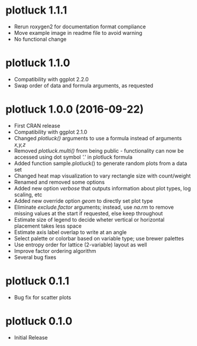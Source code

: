 # plotluck 1.1.1
* Rerun roxygen2 for documentation format compliance
* Move example image in readme file to avoid warning
* No functional change

# plotluck 1.1.0
* Compatibility with ggplot 2.2.0
* Swap order of data and formula arguments, as requested

# plotluck 1.0.0 (2016-09-22)
* First CRAN release
* Compatibility with ggplot 2.1.0
* Changed _plotluck()_ arguments to use a formula instead of arguments _x,y,z_
* Removed _plotluck.multi()_ from being public - functionality can now be accessed using dot symbol _'.'_ in plotluck formula
* Added function sample.plotluck() to generate random plots from a data set
* Changed heat map visualization to vary rectangle size with count/weight
* Renamed and removed some options
* Added new option _verbose_ that outputs information about plot types, log scaling, etc
* Added new override option _geom_ to directly set plot type
* Eliminate _exclude.factor_ arguments; instead, use _na.rm_ to remove missing values at the start if requested, else keep throughout
* Estimate size of legend to decide wheter vertical or horizontal placement takes less space
* Estimate axis label overlap to write at an angle
* Select palette or colorbar based on variable type; use brewer palettes
* Use entropy order for lattice (2-variable) layout as well
* Improve factor ordering algorithm
* Several bug fixes

# plotluck 0.1.1
* Bug fix for scatter plots

# plotluck 0.1.0
* Initial Release
